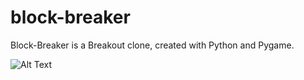 # block-breaker
Block-Breaker is a Breakout clone, created with Python and Pygame.

![Alt Text](path/to/Block-Breaker.png)
